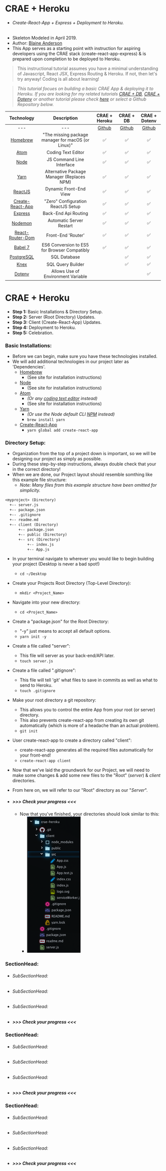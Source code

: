 # CRAE + Heroku
  * ###### Create-React-App + Express + Deployment to Heroku.
  * Skeleton Modeled in April 2019.
  * Author: [Blaine Anderson](https://github.com/BlaineAndersonDev)
  * This App serves as a starting point with instruction for aspiring developers using the CRAE stack (create-react-app-express) & is prepared upon completion to be deployed to Heroku.

> This instructional tutorial assumes you have a minimal understanding of Javascript, React JSX, Express Routing & Heroku. If not, then let's try anyway! Coding is all about learning!

> *This tutorial focues on building a basic CRAE App & deploying it to Heroku. If you are looking for my related tutorials [CRAE + DB](), [CRAE + Dotenv]() or another tutorial please check [here]() or select a Github Repository below.*

  | Technology | Description | CRAE + Heroku | CRAE + DB | CRAE + Dotenv |
  | --- | --- | --- | --- | --- |
  | <center>---</center> | <center>---</center> | <center>[Github]()</center> | <center>[Github]()</center> | <center>[Github]()</center> |
  | <center>[Homebrew](https://brew.sh/)</center> | <center>"The missing package manager for macOS (or Linux)"</center> | <center>:white_check_mark:</center> | <center>:white_check_mark:</center> | <center>:white_check_mark:</center> |
  | <center>[Atom](https://atom.io/)</center> | <center>Coding Text Editor</center> | <center>:white_check_mark:</center> | <center>:white_check_mark:</center> | <center>:white_check_mark:</center> |
  | <center>[Node](https://nodejs.org/en/)</center> | <center>JS Command Line Interface</center> | <center>:white_check_mark:</center> | <center>:white_check_mark:</center> | <center>:white_check_mark:</center> |
  | <center>[Yarn](https://github.com/yarnpkg/yarn)</center> | <center>Alternative Package Manager (Replaces NPM)</center> | <center>:white_check_mark:</center> | <center>:white_check_mark:</center> | <center>:white_check_mark:</center> |
  | <center>[ReactJS](https://reactjs.org/)</center> | <center>Dynamic Front-End View</center> | <center>:white_check_mark:</center> | <center>:white_check_mark:</center> | <center>:white_check_mark:</center> |
  | <center>[Create-React-App](https://github.com/facebook/create-react-app)</center> | <center>"Zero" Configuration ReactJS Setup</center> | <center>:white_check_mark:</center> | <center>:white_check_mark:</center> | <center>:white_check_mark:</center> |
  | <center>[Express](https://expressjs.com/)</center> | <center>Back-End Api Routing</center> | <center>:white_check_mark:</center> | <center>:white_check_mark:</center> | <center>:white_check_mark:</center> |
  | <center>[Nodemon](https://nodemon.io/)</center> | <center>Automatic Server Restart</center> | <center>:white_check_mark:</center> | <center>:white_check_mark:</center> | <center>:white_check_mark:</center> |
  | <center>[React-Router-Dom](https://github.com/ReactTraining/react-router#readme)</center> | <center>Front-End 'Router'</center> | <center>:white_check_mark:</center> | <center>:white_check_mark:</center> | <center>:white_check_mark:</center> |
  | <center>[Babel 7](https://babeljs.io/)</center> | <center>ES6 Conversion to ES5 for Browser Compatibly</center> | <center>:white_check_mark:</center> | <center>:white_check_mark:</center> | <center>:white_check_mark:</center> |
  | <center>[PostgreSQL](https://www.postgresql.org/)</center> | <center>SQL Database</center> | | <center>:white_check_mark:</center> | <center>:white_check_mark:</center> |
  | <center>[Knex](https://knexjs.org/)</center> | <center>SQL Query Builder</center> | | <center>:white_check_mark:</center> | <center>:white_check_mark:</center> |
  | <center>[Dotenv](https://github.com/motdotla/dotenv#readme)</center> | <center>Allows Use of Environment Variable</center> | | | <center>:white_check_mark:</center> |

# CRAE + Heroku
  * **Step 1:** Basic Installations & Directory Setup.
  * **Step 2:** Server (Root Directory) Updates.
  * **Step 3:** Client (Create-React-App) Updates.
  * **Step 4:** Deployment to Heroku.
  * **Step 5:** Celebration.


### Basic Installations:
  * Before we can begin, make sure you have these technologies installed.
  * We will add additional technologies in our project later as 'Dependencies'.
    * [Homebrew](https://brew.sh/)
      * (See site for installation instructions)
    * [Node](https://nodejs.org/en/)
      * (See site for installation instructions)
    * [Atom](https://atom.io/)
      * *(Or any [coding text editor](https://www.elegantthemes.com/blog/resources/best-code-editors) instead)*
      * (See site for installation instructions)
    * [Yarn](https://github.com/yarnpkg/yarn)
      * *(Or use the Node default CLI [NPM](https://github.com/npm/cli) instead)*
      * `brew install yarn`
    * [Create-React-App](https://github.com/facebook/create-react-app)
      * `yarn global add create-react-app`

### Directory Setup:
  * Organization from the top of a project down is important, so we will be designing our project as simply as possible.
  * During these step-by-step instructions, always double check that your in the correct directory!
  * When we are done, our Project layout should resemble somthing like this example file structure:
    * *Note: Many files from this example structure have been omitted for simplicity.*
  ~~~
  <myproject> (Directory)
    +-- server.js
    +-- package.json
    +-- .gitignore
    +-- readme.md
    +-- client (Directory)
        +-- package.json
        +-- public (Directory)
        +-- src (Directory)
            +-- index.js
            +-- App.js
  ~~~

  * In your terminal navigate to wherever you would like to begin building your project (Desktop is never a bad spot!)
    * `cd ~/Desktop`
  * Create your Projects Root Directory (Top-Level Directory):
    * `mkdir <Project_Name>`
  * Navigate into your new directory:
    * `cd <Project_Name>`
  * Create a "package.json" for the Root Directory:
    * "-y" just means to accept all default options.
    * `yarn init -y`
  * Create a file called "server":
    * This file will server as your back-end/API later.
    * `touch server.js`
  * Create a file called ".gitignore":
    * This file will tell 'git' what files to save in commits as well as what to send to Heroku.
    * `touch .gitignore`
  * Make your root directory a git repository:
    * This allows you to control the entire App from your root (or server) directory.
    * This also prevents create-react-app from creating its own git automatically (which is more of a headache than an actual problem).
    * `git init`
  * User create-react-app to create a directory called "client":
    *  create-react-app generates all the required files automatically for your front-end!
    * `create-react-app client`

  * Now that we've laid the groundwork for our Project, we will need to make some changes & add some new files to the "Root" (*server*) & *client* directories.
  * From here on, we will refer to our "Root" directory as our "*Server*".

  * ##### **_>>> Check your progress <<<_**
    * Now that you've finished, your directories should look similar to this:
      * ![001](client/public/images/001_directory_setup.png?raw=true)





### SectionHead:
  * ###### SubSectionHead:
  * ###### SubSectionHead:
  * ###### SubSectionHead:
  * ##### **_>>> Check your progress <<<_**

### SectionHead:
  * ###### SubSectionHead:
  * ###### SubSectionHead:
  * ###### SubSectionHead:
  * ##### **_>>> Check your progress <<<_**

### SectionHead:
  * ###### SubSectionHead:
  * ###### SubSectionHead:
  * ###### SubSectionHead:
  * ##### **_>>> Check your progress <<<_**
